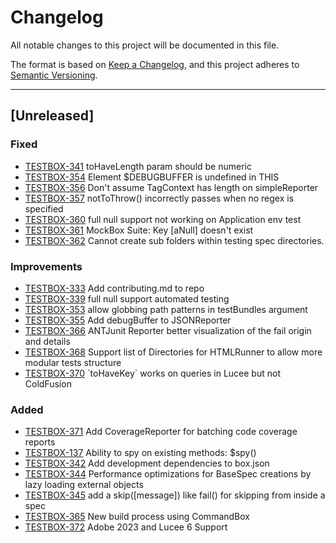 # Changelog

All notable changes to this project will be documented in this file.

The format is based on [Keep a Changelog](https://keepachangelog.com/en/1.0.0/),
and this project adheres to [Semantic Versioning](https://semver.org/spec/v2.0.0.html).

----

## [Unreleased]

### Fixed

- [TESTBOX-341](https://ortussolutions.atlassian.net/browse/TESTBOX-341) toHaveLength param should be numeric
- [TESTBOX-354](https://ortussolutions.atlassian.net/browse/TESTBOX-354) Element $DEBUGBUFFER is undefined in THIS
- [TESTBOX-356](https://ortussolutions.atlassian.net/browse/TESTBOX-356) Don't assume TagContext has length on simpleReporter
- [TESTBOX-357](https://ortussolutions.atlassian.net/browse/TESTBOX-357) notToThrow\(\) incorrectly passes when no regex is specified
- [TESTBOX-360](https://ortussolutions.atlassian.net/browse/TESTBOX-360) full null support not working on Application env test
- [TESTBOX-361](https://ortussolutions.atlassian.net/browse/TESTBOX-361)  MockBox Suite: Key \[aNull\] doesn't exist
- [TESTBOX-362](https://ortussolutions.atlassian.net/browse/TESTBOX-362) Cannot create sub folders within testing spec directories.

### Improvements

- [TESTBOX-333](https://ortussolutions.atlassian.net/browse/TESTBOX-333) Add contributing.md to repo
- [TESTBOX-339](https://ortussolutions.atlassian.net/browse/TESTBOX-339) full null support automated testing
- [TESTBOX-353](https://ortussolutions.atlassian.net/browse/TESTBOX-353) allow globbing path patterns in testBundles argument
- [TESTBOX-355](https://ortussolutions.atlassian.net/browse/TESTBOX-355) Add debugBuffer to JSONReporter
- [TESTBOX-366](https://ortussolutions.atlassian.net/browse/TESTBOX-366) ANTJunit Reporter better visualization of the fail origin and details
- [TESTBOX-368](https://ortussolutions.atlassian.net/browse/TESTBOX-368) Support list of Directories for HTMLRunner to allow more modular tests structure
- [TESTBOX-370](https://ortussolutions.atlassian.net/browse/TESTBOX-370) \`toHaveKey\` works on queries in Lucee but not ColdFusion

### Added

- [TESTBOX-371](https://ortussolutions.atlassian.net/browse/TESTBOX-371) Add CoverageReporter for batching code coverage reports
- [TESTBOX-137](https://ortussolutions.atlassian.net/browse/TESTBOX-137) Ability to spy on existing methods: $spy\(\)
- [TESTBOX-342](https://ortussolutions.atlassian.net/browse/TESTBOX-342) Add development dependencies to box.json
- [TESTBOX-344](https://ortussolutions.atlassian.net/browse/TESTBOX-344) Performance optimizations for BaseSpec creations by lazy loading external objects
- [TESTBOX-345](https://ortussolutions.atlassian.net/browse/TESTBOX-345) add a skip\(\[message\]\) like fail\(\) for skipping from inside a spec
- [TESTBOX-365](https://ortussolutions.atlassian.net/browse/TESTBOX-365) New build process using CommandBox
- [TESTBOX-372](https://ortussolutions.atlassian.net/browse/TESTBOX-372) Adobe 2023 and Lucee 6 Support
